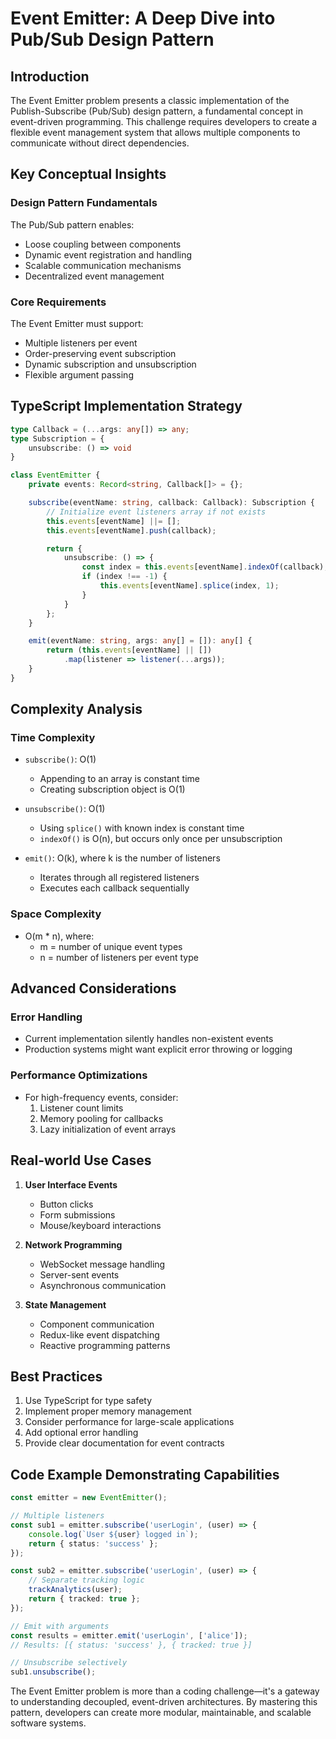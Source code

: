 # Event Emitter: A Deep Dive into Pub/Sub Design Pattern

## Introduction

The Event Emitter problem presents a classic implementation of the Publish-Subscribe (Pub/Sub) design pattern, a fundamental concept in event-driven programming. This challenge requires developers to create a flexible event management system that allows multiple components to communicate without direct dependencies.

## Key Conceptual Insights

### Design Pattern Fundamentals
The Pub/Sub pattern enables:
- Loose coupling between components
- Dynamic event registration and handling
- Scalable communication mechanisms
- Decentralized event management

### Core Requirements
The Event Emitter must support:
- Multiple listeners per event
- Order-preserving event subscription
- Dynamic subscription and unsubscription
- Flexible argument passing

## TypeScript Implementation Strategy

```typescript
type Callback = (...args: any[]) => any;
type Subscription = {
    unsubscribe: () => void
}

class EventEmitter {
    private events: Record<string, Callback[]> = {};

    subscribe(eventName: string, callback: Callback): Subscription {
        // Initialize event listeners array if not exists
        this.events[eventName] ||= [];
        this.events[eventName].push(callback);

        return {
            unsubscribe: () => {
                const index = this.events[eventName].indexOf(callback);
                if (index !== -1) {
                    this.events[eventName].splice(index, 1);
                }
            }
        };
    }

    emit(eventName: string, args: any[] = []): any[] {
        return (this.events[eventName] || [])
            .map(listener => listener(...args));
    }
}
```

## Complexity Analysis

### Time Complexity
- `subscribe()`: O(1) 
  - Appending to an array is constant time
  - Creating subscription object is O(1)

- `unsubscribe()`: O(1)
  - Using `splice()` with known index is constant time
  - `indexOf()` is O(n), but occurs only once per unsubscription

- `emit()`: O(k), where k is the number of listeners
  - Iterates through all registered listeners
  - Executes each callback sequentially

### Space Complexity
- O(m * n), where:
  - m = number of unique event types
  - n = number of listeners per event type

## Advanced Considerations

### Error Handling
- Current implementation silently handles non-existent events
- Production systems might want explicit error throwing or logging

### Performance Optimizations
- For high-frequency events, consider:
  1. Listener count limits
  2. Memory pooling for callbacks
  3. Lazy initialization of event arrays

## Real-world Use Cases

1. **User Interface Events**
   - Button clicks
   - Form submissions
   - Mouse/keyboard interactions

2. **Network Programming**
   - WebSocket message handling
   - Server-sent events
   - Asynchronous communication

3. **State Management**
   - Component communication
   - Redux-like event dispatching
   - Reactive programming patterns

## Best Practices

1. Use TypeScript for type safety
2. Implement proper memory management
3. Consider performance for large-scale applications
4. Add optional error handling
5. Provide clear documentation for event contracts

## Code Example Demonstrating Capabilities

```typescript
const emitter = new EventEmitter();

// Multiple listeners
const sub1 = emitter.subscribe('userLogin', (user) => {
    console.log(`User ${user} logged in`);
    return { status: 'success' };
});

const sub2 = emitter.subscribe('userLogin', (user) => {
    // Separate tracking logic
    trackAnalytics(user);
    return { tracked: true };
});

// Emit with arguments
const results = emitter.emit('userLogin', ['alice']);
// Results: [{ status: 'success' }, { tracked: true }]

// Unsubscribe selectively
sub1.unsubscribe();
```

The Event Emitter problem is more than a coding challenge—it's a gateway to understanding decoupled, event-driven architectures. By mastering this pattern, developers can create more modular, maintainable, and scalable software systems.
